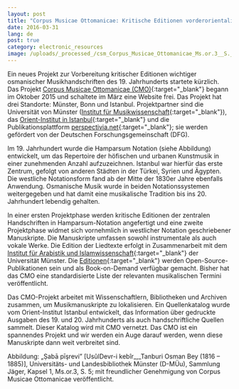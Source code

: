 ```yaml
---
layout: post
title: "Corpus Musicae Ottomanicae: Kritische Editionen vorderorientalischer Musikhandschriften"
date: 2016-03-31
lang: de
post: true
category: electronic_resources
image: /uploads/_processed_/csm_Corpus_Musicae_Ottomanicae_Ms.or.3__S._5_-_Saba_Pesrevi__Devr-i_Kebir__Osman_Bey_b7d9711f75.jpg
---
```



Ein neues Projekt zur Vorbereitung kritischer Editionen wichtiger osmanischer Musikhandschriften des 19. Jahrhunderts startete kürzlich. Das Projekt [Corpus Musicae Ottomanicae (CMO)](http://www.uni-muenster.de/CMO-Edition/cmo/cmo.html){:target="_blank"} begann im Oktober 2015 und schaltete im März eine Website frei. Das Projekt hat drei Standorte: Münster, Bonn und Istanbul. Projektpartner sind die Universität von Münster ([Institut für Musikwissenschaft](https://www.uni-muenster.de/Musikwissenschaft/){:target="_blank"}), das [Orient-Institut in Istanbul](http://www.maxweberstiftung.de/institute/institute-oi-istanbul.html){:target="_blank"} und die Publikationsplattform [perspectivia.net](http://www.perspectivia.net/){:target="_blank"}; sie werden gefördert von der Deutschen Forschungsgemeinschaft (DFG).



Im 19. Jahrhundert wurde die Hamparsum Notation (siehe Abbildung) entwickelt, um das Repertoire der höfischen und urbanen Kunstmusik in einer zunehmenden Anzahl aufzuzeichnen. Istanbul war hierfür das erste Zentrum, gefolgt von anderen Städten in der Türkei, Syrien und Ägypten. Die westliche Notationsform fand ab der Mitte der 1830er Jahre ebenfalls Anwendung. Osmanische Musik wurde in beiden Notationssystemen weitergegeben und hat damit eine musikalische Tradition bis ins 20. Jahrhundert lebendig gehalten.



In einer ersten Projektphase werden kritische Editionen der zentralen Handschriften in Hamparsum-Notation angefertigt und eine zweite Projektphase widmet sich vornehmlich in westlicher Notation geschriebener Manuskripte. Die Manuskripte umfassen sowohl instrumentale als auch vokale Werke. Die Edition der Liedtexte erfolgt in Zusammenarbeit mit dem [Institut für Arabistik und Islamwissenschaft](https://www.uni-muenster.de/ArabistikIslam/){:target="_blank"} der Universität Münster. Die [Editionen](http://www.uni-muenster.de/CMO-Edition/publikationen/publikationen.html){:target="_blank"} werden Open-Source-Publikationen sein und als Book-on-Demand verfügbar gemacht. Bisher hat das CMO eine standardisierte Liste der relevanten musikalischen Termini veröffentlicht.





Das CMO-Projekt arbeitet mit Wissenschaftlern, Bibliotheken und Archiven zusammen, um Musikmanuskripte zu lokalisieren. Ein Quellenkatalog wurde vom Orient-Institut Istanbul entwickelt, das Information über gedruckte Ausgaben des 19. und 20. Jahrhunderts als auch handschriftliche Quellen sammelt. Dieser Katalog wird mit CMO vernetzt. Das CMO ist ein spannendes Projekt und wir werden ein Auge darauf werden, wenn diese Manuskripte dann weit verbreitet sind.



Abbildung: „Ṣabā pīşrevi” [UsûlDevr-i kebîr_,_Tanburi Osman Bey (1816 – 1885)], Universitäts- und Landesbibliothek Münster (D-MÜu), Sammlung Jäger, Kapsel 1, Ms.or.3, S. 5; mit freundlicher Genehmigung von Corpus Musicae Ottomanicae veröffentlicht.



<script type="text/javascript">var switchTo5x=true;</script><script type="text/javascript" src="http://w.sharethis.com/button/buttons.js"></script><script type="text/javascript">stLight.options({publisher: "9b601438-1ce1-49d8-bfd7-9cff5df54c17", doNotHash: false, doNotCopy: false, hashAddressBar: false});</script>




